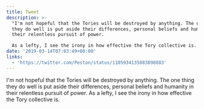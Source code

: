 ```yaml
---
title: Tweet
description: >-
  "I'm not hopeful that the Tories will be destroyed by anything. The one thing
  they do well is put aside their differences, personal beliefs and humanity in
  their relentless pursuit of power.

  As a lefty, I see the irony in how effective the Tory collective is. "
date: '2019-03-14T07:03:49+00:00'
links:
  - 'https://twitter.com/Peston/status/1105934135883898883'
---
```

I'm not hopeful that the Tories will be destroyed by anything. The one thing they do well is put aside their differences, personal beliefs and humanity in their relentless pursuit of power.
As a lefty, I see the irony in how effective the Tory collective is. 
